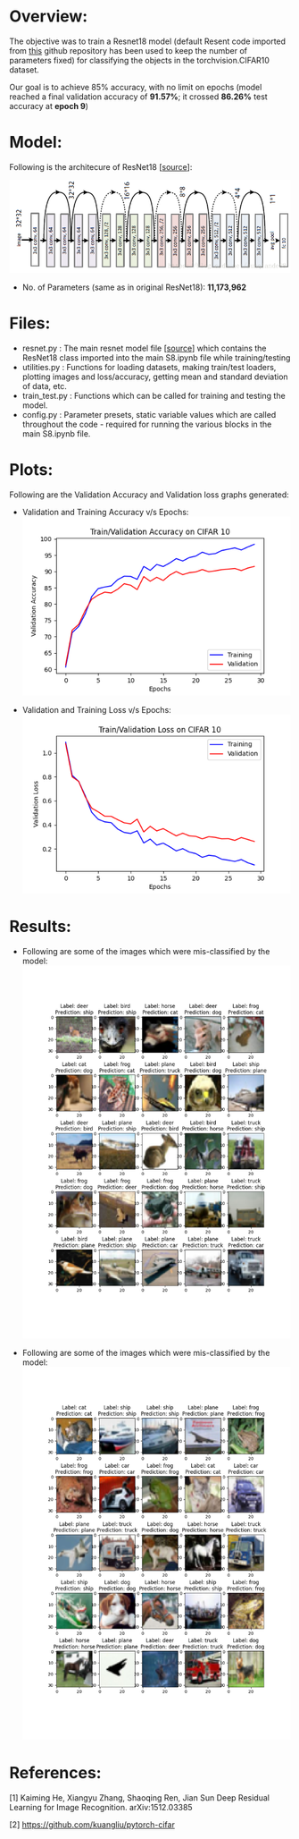 # **Overview:**
The objective was to train a Resnet18 model (default Resent code imported from [this](https://github.com/kuangliu/pytorch-cifar/blob/master/models/resnet.py "pytorch-cifar-resnet18") github repository has been used to keep the number of parameters fixed) for classifying the objects in the torchvision.CIFAR10 dataset.

Our goal is to achieve 85% accuracy, with no limit on epochs (model reached a final validation accuracy of **91.57%**; it crossed **86.26%** test accuracy at **epoch 9**)

# **Model:**
Following is the architecure of ResNet18 [[source](https://duchesnay.github.io/pystatsml/_images/resnet18.png "cifar-resnet18")]:
<p align="center">
  <img src="https://github.com/AkhilP9182/EVA5---Extensive-Vision-AI/blob/main/S8/images/resnet18_architecture.png?raw=true">
</p>

*   No. of Parameters (same as in original ResNet18): **11,173,962**

# **Files:**
*   resnet.py     : The main resnet model file [[source](https://github.com/kuangliu/pytorch-cifar/blob/master/models/resnet.py "pytorch-cifar-resnet18")] which contains the ResNet18 class imported into the main S8.ipynb file while training/testing
*   utilities.py  : Functions for loading datasets, making train/test loaders, plotting images and loss/accuracy, getting mean and standard deviation of data, etc.
*   train_test.py : Functions which can be called for training and testing the model.
*   config.py     : Parameter presets, static variable values which are called throughout the code - required for running the various blocks in the main S8.ipynb file.

# **Plots:**
Following are the Validation Accuracy and Validation loss graphs generated: <br/>
*   Validation and Training Accuracy v/s Epochs: <br/>
![S8_accuracy](https://github.com/AkhilP9182/EVA5---Extensive-Vision-AI/blob/main/S8/images/S8_accuracy.png?raw=true)

*   Validation and Training Loss v/s Epochs: <br/>
![S8_loss](https://github.com/AkhilP9182/EVA5---Extensive-Vision-AI/blob/main/S8/images/S8_loss.png?raw=true)

# **Results:**
*   Following are some of the images which were mis-classified by the model: <br/>
![S8_misclassified_images](https://github.com/AkhilP9182/EVA5---Extensive-Vision-AI/blob/main/S8/images/S8_misclassified_images.png?raw=true)

*   Following are some of the images which were mis-classified by the model: <br/>
![S8_correct_classified_images](https://github.com/AkhilP9182/EVA5---Extensive-Vision-AI/blob/main/S8/images/S8_correct_classified_images.png?raw=true)

# **References:**
[1] Kaiming He, Xiangyu Zhang, Shaoqing Ren, Jian Sun
    Deep Residual Learning for Image Recognition. arXiv:1512.03385
    
[2] https://github.com/kuangliu/pytorch-cifar
